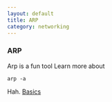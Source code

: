 ```yaml
---
layout: default
title: ARP
category: networking
---
```

### ARP
Arp is a fun tool
Learn more about
```
arp -a
```
Hah.
[Basics](networking/basics) 

